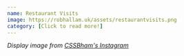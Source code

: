 ```yaml
---
name: Restaurant Visits
image: https://robhallam.uk/assets/restaurantvisits.png
category: [Click to read more!]
--- 
```


*Display image from [CSSBham's Instagram](https://www.instagram.com/p/BoMOjQ0Dap9/)*